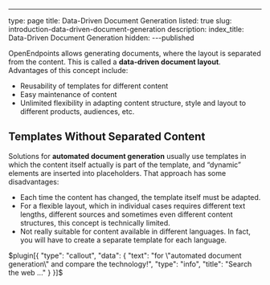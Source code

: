 ---
type: page
title: Data-Driven Document Generation
listed: true
slug: introduction-data-driven-document-generation
description: 
index_title: Data-Driven Document Generation
hidden: 
---published

OpenEndpoints allows generating documents, where the layout is separated from the content. This is called a **data-driven document layout**. Advantages of this concept include: 

- Reusability of templates for different content
- Easy maintenance of content
- Unlimited flexibility in adapting content structure, style and layout to different products, audiences, etc.

## Templates Without Separated Content

Solutions for **automated document generation** usually use templates in which the content itself actually is part of the template, and “dynamic” elements are inserted into placeholders. That approach has some disadvantages:

- Each time the content has changed, the template itself must be adapted.
- For a flexible layout, which in individual cases requires different text lengths, different sources and sometimes even different content structures, this concept is technically limited.
- Not really suitable for content available in different languages. In fact, you will have to create a separate template for each language.

$plugin[{
    "type": "callout",
    "data": {
        "text": "for \"automated document generation\" and compare the technology!",
        "type": "info",
        "title": "Search the web ..."
    }
}]$


